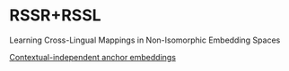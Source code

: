 # RSSR+RSSL
Learning Cross-Lingual Mappings in Non-Isomorphic Embedding Spaces


[Contextual-independent anchor embeddings](https://www.dropbox.com/sh/mw4jj93cw1k7k6r/AADFETKV-Rax3NNu9RaNs0jga?dl=0)
